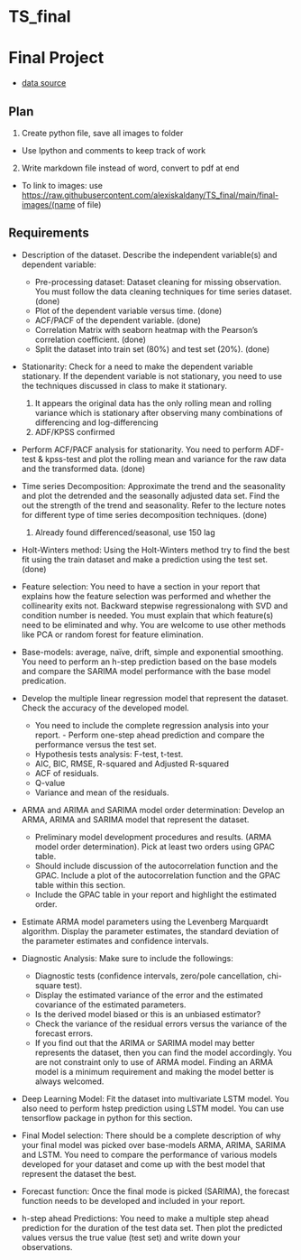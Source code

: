 # TS_final

# Final Project

- [data source](https://archive.ics.uci.edu/ml/datasets/Appliances+energy+prediction)

## Plan

1. Create python file, save all images to folder

- Use Ipython and comments to keep track of work

2. Write markdown file instead of word, convert to pdf at end

- To link to images: use <https://raw.githubusercontent.com/alexiskaldany/TS_final/main/final-images/(name> of file)

## Requirements

- Description of the dataset. Describe the independent variable(s) and dependent variable:
  - Pre-processing dataset: Dataset cleaning for missing observation. You must follow the data cleaning techniques for time series dataset. (done)
  - Plot of the dependent variable versus time. (done)
  - ACF/PACF of the dependent variable. (done)
  - Correlation Matrix with seaborn heatmap with the Pearson’s correlation coefficient. (done)
  - Split the dataset into train set (80%) and test set (20%). (done)

- Stationarity: Check for a need to make the dependent variable stationary. If the dependent variable is not stationary, you need to use the techniques discussed in class to make it stationary.

    1. It appears the original data has the only rolling mean and rolling variance which is stationary after observing many combinations of differencing and log-differencing
    2. ADF/KPSS confirmed

- Perform ACF/PACF analysis for stationarity. You need to perform ADF-test & kpss-test and plot the rolling mean and variance for the raw data and the transformed data. (done)

- Time series Decomposition: Approximate the trend and the seasonality and plot the detrended and the seasonally adjusted data set. Find the out the strength of the trend and seasonality. Refer to the lecture notes for different type of time series decomposition techniques. (done)
    1. Already found differenced/seasonal, use 150 lag
- Holt-Winters method: Using the Holt-Winters method try to find the best fit using the train dataset and make a prediction using the test set. (done)

- Feature selection: You need to have a section in your report that explains how the feature selection was performed and whether the collinearity exits not. Backward stepwise regressionalong with SVD and condition number is needed. You must explain that which feature(s) need to be eliminated and why. You are welcome to use other methods like PCA or random forest for feature elimination.
- Base-models: average, naïve, drift, simple and exponential smoothing. You need to perform an
h-step prediction based on the base models and compare the SARIMA model performance with
the base model predication.
- Develop the multiple linear regression model that represent the dataset. Check the accuracy of
the developed model.
  - You need to include the complete regression analysis into your report. - Perform one-step ahead prediction and compare the performance versus the test set.
  - Hypothesis tests analysis: F-test, t-test.
  - AIC, BIC, RMSE, R-squared and Adjusted R-squared
  - ACF of residuals.
  - Q-value
  - Variance and mean of the residuals.
- ARMA and ARIMA and SARIMA model order determination: Develop an ARMA, ARIMA and SARIMA model that represent the dataset.
  - Preliminary model development procedures and results. (ARMA model order
determination). Pick at least two orders using GPAC table.
  - Should include discussion of the autocorrelation function and the GPAC. Include a plot of the autocorrelation function and the GPAC table within this section.
  - Include the GPAC table in your report and highlight the estimated order.
- Estimate ARMA model parameters using the Levenberg Marquardt algorithm. Display the parameter estimates, the standard deviation of the parameter estimates and confidence intervals.
- Diagnostic Analysis: Make sure to include the followings:
  - Diagnostic tests (confidence intervals, zero/pole cancellation, chi-square test).
  - Display the estimated variance of the error and the estimated covariance of the estimated parameters.
  - Is the derived model biased or this is an unbiased estimator?
  - Check the variance of the residual errors versus the variance of the forecast errors.
  - If you find out that the ARIMA or SARIMA model may better represents the dataset, then you can find the model accordingly. You are not constraint only to use of ARMA model. Finding an ARMA model is a minimum requirement and making the model better is always welcomed.
- Deep Learning Model: Fit the dataset into multivariate LSTM model. You also need to perform hstep prediction using LSTM model. You can use tensorflow package in python for this section.
- Final Model selection: There should be a complete description of why your final model was picked over base-models ARMA, ARIMA, SARIMA and LSTM. You need to compare the performance of various models developed for your dataset and come up with the best model that represent the dataset the best.
- Forecast function: Once the final mode is picked (SARIMA), the forecast function needs to be
developed and included in your report.
- h-step ahead Predictions: You need to make a multiple step ahead prediction for the duration of the test data set. Then plot the predicted values versus the true value (test set) and write down your observations.
